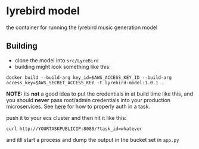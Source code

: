 # lyrebird model

the container for running the lyrebird music generation model

## Building
* clone the model into `src/LyreBird`
* building might look something like this:
```
docker build --build-arg key_id=$AWS_ACCESS_KEY_ID --build-arg access_key=$AWS_SECRET_ACCESS_KEY -t lyrebird-model:1.0.1 .
```
**NOTE:** its **not** a good idea to put the credentials in at build time like this, and you should **never** pass root/admin credentials into your production microservices. See [here](https://docs.aws.amazon.com/AmazonECS/latest/developerguide/task-iam-roles.html) for how to properly auth in a task.

push it to your ecs cluster and then hit it like this:
```
curl http://YOURTASKPUBLICIP:8080/?task_id=whatever
```
 and itll start a process and dump the output in the bucket set in `app.py`